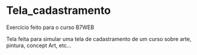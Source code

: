 # Tela_cadastramento
Exercício feito para o curso B7WEB 

Tela feita para simular uma tela de cadastramento de um curso sobre arte, pintura, concept Art, etc...
